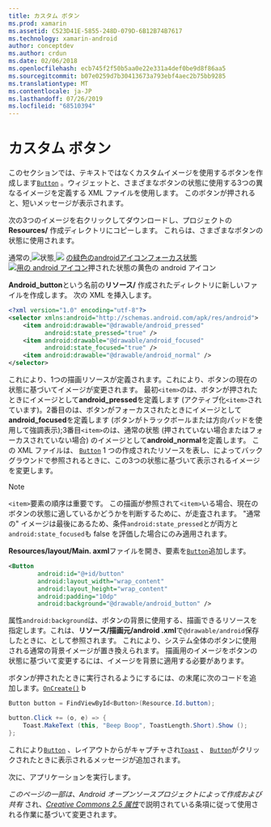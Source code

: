 ```yaml
---
title: カスタム ボタン
ms.prod: xamarin
ms.assetid: C523D41E-5855-248D-079D-6B12B74B7617
ms.technology: xamarin-android
author: conceptdev
ms.author: crdun
ms.date: 02/06/2018
ms.openlocfilehash: ecb745f2f50b5aa0e22e331a4def0be9d8f86aa5
ms.sourcegitcommit: b07e0259d7b30413673a793ebf4aec2b75bb9285
ms.translationtype: MT
ms.contentlocale: ja-JP
ms.lasthandoff: 07/26/2019
ms.locfileid: "68510394"
---
```

# <a name="custom-button"></a>カスタム ボタン

このセクションでは、テキストではなくカスタムイメージを使用するボタンを作成します[`Button`](xref:Android.Widget.Button) 。ウィジェットと、さまざまなボタンの状態に使用する3つの異なるイメージを定義する XML ファイルを使用します。 このボタンが押されると、短いメッセージが表示されます。

次の3つのイメージを右クリックしてダウンロードし、プロジェクトの**Resources/** 作成ディレクトリにコピーします。 これらは、さまざまなボタンの状態に使用されます。

 通常の[ ![](custom-button-images/android-pressed.png)](custom-button-images/android-pressed.png#lightbox)状態[ ![](custom-button-images/android-normal.png)](custom-button-images/android-normal.png#lightbox) [の緑色のandroidアイコンフォーカス状態![用の android アイコン](custom-button-images/android-focused.png)](custom-button-images/android-focused.png#lightbox)押された状態の黄色の android アイコン

**Android_button**という名前の**リソース/** 作成されたディレクトリに新しいファイルを作成します。 次の XML を挿入します。

```xml
<?xml version="1.0" encoding="utf-8"?>
<selector xmlns:android="http://schemas.android.com/apk/res/android">
    <item android:drawable="@drawable/android_pressed"
          android:state_pressed="true" />
    <item android:drawable="@drawable/android_focused"
          android:state_focused="true" />
    <item android:drawable="@drawable/android_normal" />
</selector>
```

これにより、1つの描画リソースが定義されます。これにより、ボタンの現在の状態に基づいてイメージが変更されます。 最初`<item>`のは、ボタンが押されたときにイメージとして**android_pressed**を定義します (アクティブ化`<item>`されています)。2番目のは、ボタンがフォーカスされたときにイメージとして**android_focused**を定義します (ボタンがトラックボールまたは方向パッドを使用して強調表示);3番目`<item>`のは、通常の状態 (押されていない場合またはフォーカスされていない場合) のイメージとして**android_normal**を定義します。 この XML ファイルは、 [`Button`](xref:Android.Widget.Button) 1 つの作成されたリソースを表し、によってバックグラウンドで参照されるときに、この3つの状態に基づいて表示されるイメージを変更します。


> [!NOTE]
> `<item>`要素の順序は重要です。 この描画が参照されて`<item>`いる場合、現在のボタンの状態に適しているかどうかを判断するために、が走査されます。
> "通常の" イメージは最後にあるため、条件`android:state_pressed`とが両方と`android:state_focused`も false を評価した場合にのみ適用されます。

**Resources/layout/Main. axml**ファイルを開き、要素を[`Button`](xref:Android.Widget.Button)追加します。

```xml
<Button
        android:id="@+id/button"
        android:layout_width="wrap_content"
        android:layout_height="wrap_content"
        android:padding="10dp"
        android:background="@drawable/android_button" />
```

属性`android:background`は、ボタンの背景に使用する、描画できるリソースを指定します。これは、**リソース/描画元/android .xml**で`@drawable/android`保存したときに、として参照されます。 これにより、システム全体のボタンに使用される通常の背景イメージが置き換えられます。 描画用のイメージをボタンの状態に基づいて変更するには、イメージを背景に適用する必要があります。

ボタンが押されたときに実行されるようにするには、の末尾に次のコードを追加します。[`OnCreate()`](xref:Android.App.Activity.OnCreate*)
b

```csharp
Button button = FindViewById<Button>(Resource.Id.button);

button.Click += (o, e) => {
    Toast.MakeText (this, "Beep Boop", ToastLength.Short).Show ();
};
```

これにより[`Button`](xref:Android.Widget.Button) 、レイアウトからがキャプチャされ[`Toast`](xref:Android.Widget.Toast) 、 [`Button`](xref:Android.Widget.Button)がクリックされたときに表示されるメッセージが追加されます。

次に、アプリケーションを実行します。


*このページの一部は、Android オープンソースプロジェクトによって作成および共有*
され、[*Creative Commons 2.5 属性*](http://creativecommons.org/licenses/by/2.5/)で説明されている条項に従って使用される作業に基づいて変更されます。
